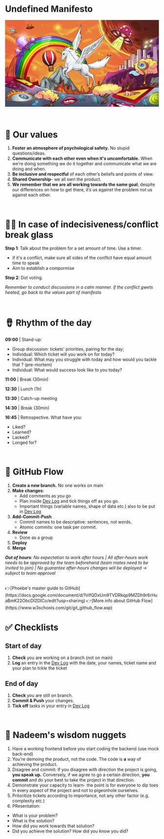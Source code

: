 # Undefined Manifesto

![psycholdelic unicorn](./Anything_is_Possible_scaled.jpg)
</br>

</br>

# 💖 Our values

1. **Foster an atmosphere of psychological safety.** No stupid questions/ideas.
2. **Communicate with each other even when it's uncomfortable.** When we’re doing something we do it together and communicate what we are doing and when.
3. **Be inclusive and respectful** of each other’s beliefs and points of view.
4. **Shared Ownership**- we all own the product.
5. **We remember that we are all working towards the same goal**; despite our differences on how to get there, it’s us against the problem not us against each other.

</br>

# 😵‍💫 In case of indecisiveness/conflict break glass

**Step 1**: Talk about the problem for a set amount of time. Use a timer.

- if it's a conflict, make sure all sides of the conflict have equal amount time to speak
- Aim to establish a compormise

**Step 2**: Dot voting.</br>

_Remember to conduct discussions in a calm manner. if the conflict gwets heated, go back to the values part of manifesto_

</br>

# 🪘 Rhythm of the day

**09:00** | Stand-up:

- Group discussion: tickets' priorities, pairing for the day;
- Individual: Which ticket will you work on for today?
- Individual: What may you struggle with today and how would you tackle that ? (pre-mortem)
- Individual: What would success look like to you today?

**11:00** | Break (30min)

**12:30** | Lunch (1h)

**13:30** | Catch-up meeting

**14:30** | Break (30min)

**16:45** | Retrospective. What have you:

- Liked?
- Learned?
- Lacked?
- Longed for?

</br>

# 🌊 GitHub Flow

1. **Create a new branch.** No one works on main
2. **Make changes**:
   - Add comments as you go
   - Plan inside [Dev Log](./Dev_log.md) and tick things off as you go.
   - Important things (variable names, shape of data etc.) also to be put in [Dev Log](./Dev_log.md)
3. **Add-Commit-Push**
   - Commit names to be descriptive: sentences, not words.
   - Atomic commits: one task per commit.
4. **Review**
   - Done as a group
5. **Deploy**
6. **Merge**

_**Out of hours**: No expectation to work after hours | All after-hours work needs to be approved by the team beforehand (team mates need to be invited to join) | No guarantee after-hours changes will be deployed -> subject to team approval_

</br>
👉[Phoebe's master guide to GitHub](https://docs.google.com/document/d/1VifQDxUm9TVDRkqp9MZDh9r6rHuaBmK22ObcDI2DICo/edit?usp=sharing)
👉[More info about GitHub Flow](https://www.w3schools.com/git/git_github_flow.asp)

</br>

# ✅ Checklists

## Start of day

1. **Check** you are working on a branch (not on main)
2. **Log** an entry in the [Dev Log](./Dev_log.md) with the date, your names, ticket name and your plan to tckle the ticket

## End of day

1. **Check** you are still on branch.
2. **Commit & Push** your changes.
3. **Tick off** tasks in your entry in [Dev Log](./Dev_log.md)

</br>

# 💎 Nadeem's wisdom nuggets

1. Have a working frontend before you start coding the backend (use mock back-end)
2. You're demoing the product, not the code. The code is **a** way of achieving the product.
3. Disagree and commit: If you disagree with direction the project is going, **you speak up.** Conversely, if we agree to go a certain direction, **you commit** and do your best to take the project in that direction.
4. Demonstrate your capacity to learn- the point is for everyone to dip toes in every aspect of the project and not to pigeonhole ourselves.
5. Pritoritize tickets according to importance, not any other factor (e.g. complexity etc.)
6. PResentation:

- What is your problem?
- What is the solution?
- How did you work towards that solution?
- Did you achieve the solution? How did you know you did?
